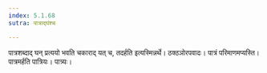 ```yaml
---
index: 5.1.68
sutra: पात्राद्घंश्च

---
```

पात्रशब्दाद् घन् प्रत्ययो भवति चकाराद् यत् च, तदर्हति इत्यस्मिन्नर्थे। ठक्ठञोरपवादः। पात्रं परिमाणमप्यस्ति। पात्रमर्हति पात्रियः। पात्र्यः।